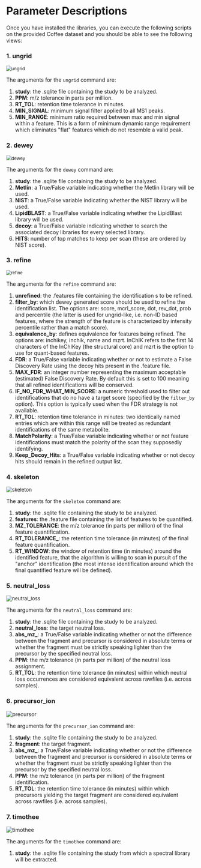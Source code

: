 # Parameter Descriptions

Once you have installed the libraries, you can execute the following scripts on the provided Coffee dataset and you should be able to see the following views:

### 1. ungrid

<img src="images\documentation\1_ungrid.png" alt="ungrid" style="zoom: 85%;" />

The arguments for the `ungrid` command are:

1. **study**: the .sqlite file containing the study to be analyzed.
2. **PPM**: m/z tolerance in parts per million.
3. **RT_TOL**: retention time tolerance in minutes.
4. **MIN_SIGNAL**: minimum signal filter applied to all MS1 peaks.
5. **MIN_RANGE**: minimum ratio required between max and min signal within a feature. This is a form of minimum dynamic range requirement which eliminates "flat" features which do not resemble a valid peak. 

<div style="page-break-after: always;"></div>

### 2. dewey

<img src="images\documentation\2_dewey.png" alt="dewey" style="zoom:85%;" />

The arguments for the `dewey` command are:

1. **study**: the .sqlite file containing the study to be analyzed.
2. **Metlin**: a True/False variable indicating whether the Metlin library will be used.
3. **NIST**: a True/False variable indicating whether the NIST library will be used.
4. **LipidBLAST**: a True/False variable indicating whether the LipidBlast library will be used.
5. **decoy**: a True/False variable indicating whether to search the associated decoy libraries for every selected library.
6. **HITS**: number of top matches to keep per scan (these are ordered by NIST score).

<div style="page-break-after: always;"></div>

### 3. refine

<img src="images\documentation\3_refine.png" alt="refine" style="zoom:80%;" />

The arguments for the `refine` command are:

1. **unrefined**: the .features file containing the identification s to be refined.
2. **filter_by**: which dewey generated score should be used to refine the identification list. The options are: score, mcrl_score, dot, rev_dot, prob and percentile (the latter is used for ungrid-like, i.e. non-ID based features, where the strength of the feature is characterized by intensity percentile rather than a match score).
3. **equivalence_by**: defines equivalence for features being refined. The options are: inchikey, inchik, name and mzrt. InChIK refers to the first 14 characters of the InChIKey (the structural core) and mzrt is the option to use for quant-based features.
3. **FDR**: a True/False variable indicating whether or not to estimate a False Discovery Rate using the decoy hits present in the .feature file.
4. **MAX_FDR**: an integer number representing the maximum acceptable (estimated) False Discovery Rate. By default this is set to 100 meaning that all refined identifications will be conserved.
5. **IF_NO_FDR_WHAT_MIN_SCORE**: a numeric threshold used to filter out identifications that do no have a target score (specified by the `filter_by` option). This option is typically used when the FDR strategy is not available.
6. **RT_TOL**: retention time tolerance in minutes: two identically named entries which are within this range will be treated as redundant identifications of the same metabolite.
7. **MatchPolarity**: a True/False variable indicating whether or not feature identifications must match the polarity of the scan they supposedly identifying.
8. **Keep_Decoy_Hits**: a True/False variable indicating whether or not decoy hits should remain in the refined output list.

<div style="page-break-after: always;"></div>

### 4. skeleton

<img src="images\documentation\4_skeleton.png" alt="skeleton" style="zoom:95%;" />

The arguments for the `skeleton` command are:

1. **study**: the .sqlite file containing the study to be analyzed.
2. **features**: the .feature file containing the list of features to be quantified.
3. **MZ_TOLERANCE**: the m/z tolerance (in parts per million) of the final feature quantification.
4. **RT_TOLERANCE_**: the retention time tolerance (in minutes) of the final feature quantification.
5. **RT_WINDOW**: the window of retention time (in minutes) around the identified feature, that the algorithm is willing to scan in pursuit of the "anchor" identification (the most intense identification around which the final quantified feature will be defined).

<div style="page-break-after: always;"></div>

### 5. neutral_loss

<img src="images\documentation\5_neutral_loss.png" alt="neutral_loss" style="zoom:95%;" />

The arguments for the `neutral_loss` command are:

1. **study**: the .sqlite file containing the study to be analyzed.
2. **neutral_loss**: the target neutral loss.
3. **abs_mz_**: a True/False variable indicating whether or not the difference between the fragment and precursor is considered in absolute terms or whether the fragment must be strictly speaking lighter than the precursor by the specified neutral loss.
4. **PPM**: the m/z tolerance (in parts per million) of the neutral loss assignment.
5. **RT_TOL**: the retention time tolerance (in minutes) within which neutral loss occurrences are considered equivalent across rawfiles (i.e. across samples).

<div style="page-break-after: always;"></div>

### 6. precursor_ion

<img src="images\documentation\6_precursor_ion.png" alt="precursor" style="zoom:100%;" />

The arguments for the `precursor_ion` command are:

1. **study**: the .sqlite file containing the study to be analyzed.
2. **fragment**: the target fragment.
3. **abs_mz_**: a True/False variable indicating whether or not the difference between the fragment and precursor is considered in absolute terms or whether the fragment must be strictly speaking lighter than the precursor by the specified neutral loss.
4. **PPM**: the m/z tolerance (in parts per million) of the fragment identification.
5. **RT_TOL**: the retention time tolerance (in minutes) within which precursors yielding the target fragment are considered equivalent across rawfiles (i.e. across samples).

<div style="page-break-after: always;"></div>

### 7. timothee

<img src="images\documentation\7_timothee.png" alt="timothee" style="zoom:100%;" />

The arguments for the `timothee` command are:

1. **study**: the .sqlite file containing the study from which a spectral library will be extracted.
